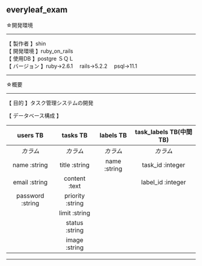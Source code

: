  everyleaf_exam
 ----

☆開発環境
***


【 製作者 】shin  
【 開発環境 】ruby_on_rails  
【 使用DB 】postgre ＳＱＬ  
【 バージョン 】ruby→2.6.1 　rails→5.2.2　 psql→11.1  

***
☆概要
***
【 目的 】タスク管理システムの開発


【 データベース構成 】

| users TB    | tasks TB    |labels TB     |task_labels TB(中間TB)| 
|:-----------:|:------------:|:------------:|:------------:|
| *カラム*|*カラム*       |*カラム*  |*カラム*              |
|name :string|title :string|   name :string    |task_id :integer             |
|email :string    |content :text |          | label_id :integer             |
|password :string|priority :string |            |              |
|       |limit :string |    |              |
|     |status :string |       |              |
| |image :string |
***